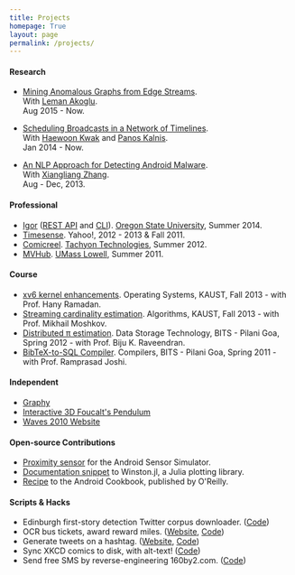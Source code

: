 ```yaml
---
title: Projects
homepage: True
layout: page
permalink: /projects/
---
```


#### Research

   * [Mining Anomalous Graphs from Edge Streams](http://www3.cs.stonybrook.edu/~emanzoor/streamspot).<br/>
     With [Leman Akoglu](http://www3.cs.stonybrook.edu/~leman/).<br/>
     Aug 2015 - Now.

   * [Scheduling Broadcasts in a Network of Timelines](/scheduling/).<br/>
     With [Haewoon Kwak](http://haewoon.io/) and [Panos Kalnis](http://www.panoskalnis.com/).<br/>
     Jan 2014 - Now.

   * [An NLP Approach for Detecting Android Malware](/malware/).<br/>
     With [Xiangliang Zhang](https://www.lri.fr/~xlzhang/).<br/>
     Aug - Dec, 2013.

#### Professional

   * [Igor][1] ([REST API](/blog/2014/08/28/building-the-igor-rest-api/) and [CLI](http://localhost:4000/blog/2014/06/26/building-the-igor-cli-with-click/)). 
     [Oregon State University][2], Summer 2014.
   * [Timesense](/yahoo/). Yahoo!, 2012 - 2013 & Fall 2011. 
   * [Comicreel](/tachyon/). [Tachyon Technologies][3], Summer 2012.
   * [MVHub](http://thecsl.org/go/fake-blog/packaged_divorce.shtml). [UMass Lowell][4], Summer 2011.

#### Course

   * [xv6 kernel enhancements](https://github.com/emaadmanzoor/xv6).
     Operating Systems, KAUST, Fall 2013 - with Prof. Hany Ramadan.
   * [Streaming cardinality estimation](https://github.com/emaadmanzoor/streaming-unique-counting).
     Algorithms, KAUST, Fall 2013 - with Prof. Mikhail Moshkov.
   * [Distributed π estimation](http://eyeshalfclosed.com/blog/2012/03/17/throwing-darts/).
     Data Storage Technology, BITS - Pilani Goa, Spring 2012 - with Prof. Biju K. Raveendran.
   * [BibTeX-to-SQL Compiler](https://github.com/emaadmanzoor/bib2sqlite).
     Compilers, BITS - Pilani Goa, Spring 2011 - with Prof. Ramprasad Joshi.

#### Independent

   * [Graphy](http://emaadmanzoor.github.io/graphy/)
   * [Interactive 3D Foucalt's Pendulum](https://github.com/racheesingh/Physics-Simulations)
   * [Waves 2010 Website](https://github.com/emaadmanzoor/openwaves2010)

#### Open-source Contributions

   * [Proximity sensor](http://code.google.com/p/openintents/source/detail?r=3280) for the Android Sensor Simulator.
   * [Documentation snippet](https://github.com/nolta/Winston.jl/issues/38) to Winston.jl, a Julia plotting library.
   * [Recipe](https://www.androidcookbook.com/Recipe.seam?recipeId=1229) to the Android Cookbook, published by O'Reilly.

#### Scripts & Hacks

   * Edinburgh first-story detection Twitter corpus downloader. ([Code](https://gist.github.com/emaadmanzoor/5019020))
   * OCR bus tickets, award reward miles. ([Website](http://bmtcmiles.herokuapp.com/), [Code](https://github.com/emaadmanzoor/bmtc-miles/))
   * Generate tweets on a hashtag. ([Website](http://lyrebird.herokuapp.com/), [Code](https://github.com/emaadmanzoor/lyrebird))
   * Sync XKCD comics to disk, with alt-text! ([Code](https://github.com/emaadmanzoor/xkcd.pl))
   * Send free SMS by reverse-engineering 160by2.com. ([Code](https://github.com/emaadmanzoor/pyFreeSMS))

[1]: https://www.google-melange.com/gsoc/project/details/google/gsoc2014/emaadmanzoor/5693417237512192
[2]: https://www.google-melange.com/gsoc/org2/google/gsoc2014/osuosl
[3]: http://tachyon.in
[4]: http://uml.edu
